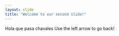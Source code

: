 ```yaml
---
layout: slide
title: "Welcome to our second slide!"
---
```

Hola que pasa chavales
Use the left arrow to go back!
